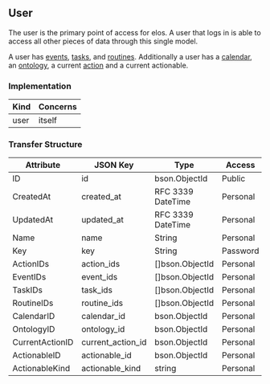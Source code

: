 User
----

The user is the primary point of access for elos. A user that logs in is able to access all other pieces of data through this single model.

A user has [events](event.md), [tasks](task.md), and [routines](routine.md). Additionally a user has a [calendar](calendar.md), an [ontology](ontology.md), a current [action](action.md) and a current actionable.


### Implementation
| Kind   | Concerns   |
| ------ | ---------- |
| user   | itself     |

### Transfer Structure
| Attribute       | JSON Key          | Type              | Access    |
| --------------- | ----------------- | ----------------- | --------- |
| ID              | id                | bson.ObjectId     | Public    |
| CreatedAt       | created_at        | RFC 3339 DateTime | Personal  |
| UpdatedAt       | updated_at        | RFC 3339 DateTime | Personal  |
| Name            | name              | String            | Personal  |
| Key             | key               | String            | Password  |
| ActionIDs       | action_ids        | []bson.ObjectId   | Personal  |
| EventIDs        | event_ids         | []bson.ObjectId   | Personal  |
| TaskIDs         | task_ids          | []bson.ObjectId   | Personal  |
| RoutineIDs      | routine_ids       | []bson.ObjectId   | Personal  |
| CalendarID      | calendar_id       | bson.ObjectId     | Personal  |
| OntologyID      | ontology_id       | bson.ObjectId     | Personal  |
| CurrentActionID | current_action_id | bson.ObjectId     | Personal  |
| ActionableID    | actionable_id     | bson.ObjectId     | Personal  |
| ActionableKind  | actionable_kind   | string            | Personal  |
